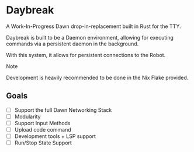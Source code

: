 # Daybreak

A Work-In-Progress Dawn drop-in-replacement built in Rust for the TTY.

Daybreak is built to be a Daemon environment, allowing for executing commands via a persistent daemon in the background.

With this system, it allows for persistent connections to the Robot.

> [!NOTE]
> Development is heavily recommended to be done in the Nix Flake provided.

## Goals

- [ ] Support the full Dawn Networking Stack
- [ ] Modularity
- [ ] Support Input Methods
- [ ] Upload code command
- [ ] Development tools + LSP support
- [ ] Run/Stop State Support
